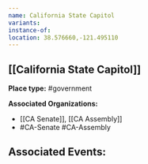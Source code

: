 ```yaml
---
name: California State Capitol
variants: 
instance-of: 
location: 38.576660,-121.495110
---
```

## [[California State Capitol]]

**Place type:** #government

**Associated Organizations:** 
- [[CA Senate]], [[CA Assembly]]
- #CA-Senate
#CA-Assembly

**Associated Events:** 
- 